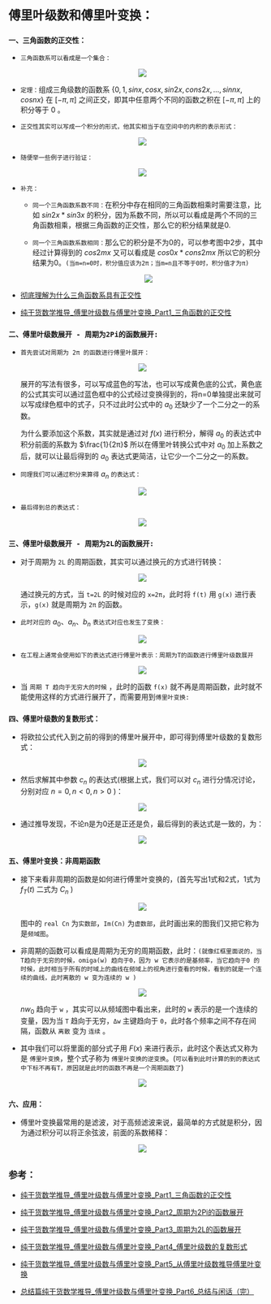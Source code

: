 # `傅里叶级数和傅里叶变换：`

### `一、三角函数的正交性：`

* `三角函数系可以看成是一个集合：`

    <div align=center><img  src="./static/三角函数集.jpg"/></div>

* `定理：`组成三角级数的函数系 $\{0,1,sinx,cosx,sin2x,cons2x,...,sinnx,cosnx\}$ 在 $[-π,π]$ 之间正交，即其中任意两个不同的函数之积在 $[-π,π]$ 上的积分等于 0 。


* `正交性其实可以写成一个积分的形式，他其实相当于在空间中的内积的表示形式：`

    <div align=center><img  src="./static/三角函数集2.png"/></div>

* `随便举一些例子进行验证：`

    <div align=center><img  src="./static/三角函数集3.png"/></div>


* `补充：`
  
  * `同一个三角函数系数不同：`在积分中存在相同的三角函数相乘时需要注意，比如 $sin2x*sin3x$ 的积分，因为系数不同，所以可以看成是两个不同的三角函数相乘，根据三角函数的正交性，那么它的积分结果就是0.

  * `同一个三角函数系数相同：`那么它的积分是不为0的，可以参考图中2步，其中经过计算得到的 $cos2mx$ 又可以看成是 $cos0x*cons2mx$ 所以它的积分结果为0。`(当m=n=0时，积分值应该为2π；当m=n且不等于0时，积分值才为π)`

    <div align=center><img  src="./static/三角函数集4.png"/></div>


* [彻底理解为什么三角函数系具有正交性](https://zhuanlan.zhihu.com/p/341796771)

* [纯干货数学推导_傅里叶级数与傅里叶变换_Part1_三角函数的正交性](https://www.bilibili.com/video/BV1Et411R78v/?spm_id_from=333.337.search-card.all.click&vd_source=caf90f9466fd52eb07bb4be5ca57fb1f)
  
### `二、傅里叶级数展开 - 周期为2Pi的函数展开:`

* `首先尝试对周期为 2π 的函数进行傅里叶展开：`
  
    <div align=center><img  src="./static/傅里叶变换周期为2π1.png"/></div>

    展开的写法有很多，可以写成蓝色的写法，也可以写成黄色底的公式，黄色底的公式其实可以通过蓝色框中的公式经过变换得到的，将n=0单独提出来就可以写成绿色框中的式子，只不过此时公式中的 $a_0$ 还缺少了一个二分之一的系数。
    
    为什么要添加这个系数，其实就是通过对 $f(x)$ 进行积分，解得 $a_0$ 的表达式中积分前面的系数为 $\frac{1}{2π}$ 所以在傅里叶转换公式中对 $a_0$ 加上系数之后，就可以让最后得到的 $a_0$ 表达式更简洁，让它少一个二分之一的系数。

* `同理我们可以通过积分来算得` $a_n$ `的表达式：`

    <div align=center><img  src="./static/傅里叶变换周期为2π3.png"/></div>



* `最后得到总的表达式：`


    <div align=center><img  src="./static/傅里叶变换周期为2π2.png"/></div>


### `三、傅里叶级数展开 - 周期为2L的函数展开:`

* 对于周期为 `2L` 的周期函数，其实可以通过换元的方式进行转换：


    <div align=center><img  src="./static/傅里叶变换周期为2L1.png"/></div>

    通过换元的方式，当 `t=2L` 的时候对应的 `x=2π`，此时将 `f(t)` 用 `g(x)` 进行表示，`g(x)` 就是周期为 `2π` 的函数。


* `此时对应的` $a_0$、$a_n$、$b_n$ `表达式对应也发生了变换：`

    <div align=center><img  src="./static/傅里叶变换周期为2L2.png"/></div>


* `在工程上通常会使用如下的表达式进行傅里叶表示：周期为T的函数进行傅里叶级数展开`
  
    <div align=center><img  src="./static/傅里叶变换周期为2L3.png"/></div>

* 当 `周期 T 趋向于无穷大的时候` ，此时的函数 `f(x)` 就不再是周期函数，此时就不能使用这样的方式进行展开了，而需要用到`傅里叶变换:`


### `四、傅里叶级数的复数形式：`


* 将欧拉公式代入到之前的得到的傅里叶展开中，即可得到傅里叶级数的复数形式：


    <div align=center><img  src="./static/傅里叶级数的复数形式1.png"/></div>

* 然后求解其中参数 $c_n$ 的表达式(根据上式，我们可以对 $c_n$ 进行分情况讨论，分别对应 $n=0 ,n <0 , n>0$ )：


    <div align=center><img  src="./static/傅里叶级数的复数形式2.png"/></div>


* 通过推导发现，不论n是为0还是正还是负，最后得到的表达式是一致的，为：
  
    <div align=center><img  src="./static/傅里叶级数的复数形式3.png"/></div>

### `五、傅里叶变换：非周期函数`

* 接下来看非周期的函数是如何进行傅里叶变换的，(首先写出1式和2式，1式为 $f_T(t)$ 二式为 $C_n$ )
  
    <div align=center><img  src="./static/傅里叶变换0.png"/></div>

    图中的 `real Cn` 为`实数部`，`Im(Cn)` 为`虚数部`，此时画出来的图我们又把它称为是`频域图`。


* 非周期的函数可以看成是周期为无穷的周期函数，此时：`(就像红框里面说的，当T趋向于无穷的时候，omiga(w) 趋向于0，因为 w 它表示的是基频率，当它趋向于0 的时候，此时相当于所有的时域上的曲线在频域上的视角进行查看的时候，看到的就是一个连续的曲线，此时离散的 w 变为连续的 w )`

    <div align=center><img  src="./static/傅里叶变换1.png"/></div>

    $nw_0$ 趋向于 `w` ，其实可以从频域图中看出来，此时的 `w` 表示的是一个连续的变量，因为当 `T` 趋向于无穷，`Δw` 主键趋向于 `0`，此时各个频率之间不存在间隔，函数从 `离散` 变为 `连续` 。

* 其中我们可以将里面的部分式子用 $F(x)$ 来进行表示，此时这个表达式又称为是 `傅里叶变换`，整个式子称为 `傅里叶变换的逆变换`。(`可以看到此时计算的到的表达式中下标不再有T，原因就是此时的函数不再是一个周期函数了`)

    <div align=center><img  src="./static/傅里叶变换2.png"/></div>


### `六、应用：`

* 傅里叶变换最常用的是滤波，对于高频滤波来说，最简单的方式就是积分，因为通过积分可以将正余弦波，前面的系数稀释：

    <div align=center><img  src="./static/应用.png"/></div>




## `参考：`

* [纯干货数学推导_傅里叶级数与傅里叶变换_Part1_三角函数的正交性](https://www.bilibili.com/video/BV1Et411R78v/?spm_id_from=333.337.search-card.all.click&vd_source=caf90f9466fd52eb07bb4be5ca57fb1f)


* [纯干货数学推导_傅里叶级数与傅里叶变换_Part2_周期为2Pi的函数展开](https://www.bilibili.com/video/BV17t411d7hm/?spm_id_from=333.788.recommend_more_video.-1&vd_source=caf90f9466fd52eb07bb4be5ca57fb1f)

* [纯干货数学推导_傅里叶级数与傅里叶变换_Part3_周期为2L的函数展开](https://www.bilibili.com/video/BV1wb411K7Kp/)

* [纯干货数学推导_傅里叶级数与傅里叶变换_Part4_傅里叶级数的复数形式](https://www.bilibili.com/video/BV13b411P7mU/)

* [纯干货数学推导_傅里叶级数与傅里叶变换_Part5_从傅里叶级数推导傅里叶变换](https://www.bilibili.com/video/BV1jt411U7Bp/?spm_id_from=333.788.recommend_more_video.-1&vd_source=caf90f9466fd52eb07bb4be5ca57fb1f)

* [总结篇纯干货数学推导_傅里叶级数与傅里叶变换_Part6_总结与闲话（完）]()





